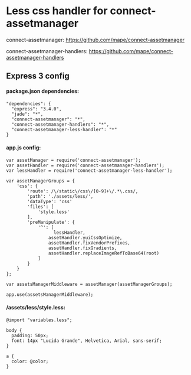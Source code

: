 # Less css handler for connect-assetmanager

connect-assetmanager: https://github.com/mape/connect-assetmanager

connect-assetmanager-handlers: https://github.com/mape/connect-assetmanager-handlers


## Express 3 config

#### package.json dependencies:

```
"dependencies": {
  "express": "3.4.0",
  "jade": "*",
  "connect-assetmanager": "*",
  "connect-assetmanager-handlers": "*",
  "connect-assetmanager-less-handler": "*"
}
```

#### app.js config:

```
var assetManager = require('connect-assetmanager');
var assetHandler = require('connect-assetmanager-handlers');
var lessHandler = require('connect-assetmanager-less-handler');

var assetManagerGroups = {
    'css': {
        'route': /\/static\/css\/[0-9]+\/.*\.css/,
        'path': './assets/less/',
        'dataType': 'css'
        'files': [
            'style.less'
        ],
        'preManipulate': {
            '^': [
            	  lessHandler,
                assetHandler.yuiCssOptimize,
                assetHandler.fixVendorPrefixes,
                assetHandler.fixGradients,
                assetHandler.replaceImageRefToBase64(root)
            ]
        }
    }
};

var assetsManagerMiddleware = assetManager(assetManagerGroups);

app.use(assetsManagerMiddleware);
```

#### /assets/less/style.less:
```
@import "variables.less";

body {
  padding: 50px;
  font: 14px "Lucida Grande", Helvetica, Arial, sans-serif;
}

a {
  color: @color;
}
```
